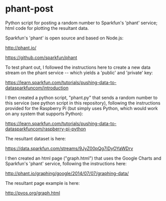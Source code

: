 phant-post
==========

Python script for posting a random number to Sparkfun's 'phant' service; html code for plotting the resultant data.

Sparkfun's 'phant' is open source and based on Node.js:

http://phant.io/

https://github.com/sparkfun/phant

To test phant out, I followed the instructions here to create a new data stream on the phant service -- which yields a 'public' and 'private' key:

https://learn.sparkfun.com/tutorials/pushing-data-to-datasparkfuncom/introduction

I then created a python script, "phant.py" that sends a random number to this service (see python script in this repository), following the instructions provided for the Raspberry Pi (but simply uses Python, which would work on any system that supports Python):

https://learn.sparkfun.com/tutorials/pushing-data-to-datasparkfuncom/raspberry-pi-python

The resultant dataset is here:

https://data.sparkfun.com/streams/9JyZ00pQg7iDyOYaWDrv

I then created an html page ("graph.html") that uses the Google Charts and Sparkfun's 'phant' service, following the instructions here:

http://phant.io/graphing/google/2014/07/07/graphing-data/

The resultant page example is here:

http://pvos.org/graph.html


